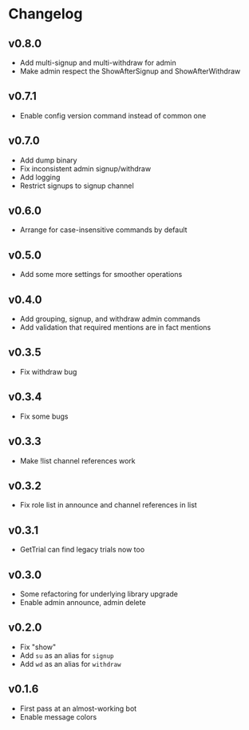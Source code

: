# Changelog

## v0.8.0

- Add multi-signup and multi-withdraw for admin
- Make admin respect the ShowAfterSignup and ShowAfterWithdraw

## v0.7.1

- Enable config version command instead of common one

## v0.7.0

- Add dump binary
- Fix inconsistent admin signup/withdraw
- Add logging
- Restrict signups to signup channel

## v0.6.0

- Arrange for case-insensitive commands by default

## v0.5.0

- Add some more settings for smoother operations

## v0.4.0

- Add grouping, signup, and withdraw admin commands
- Add validation that required mentions are in fact mentions

## v0.3.5

- Fix withdraw bug

## v0.3.4

- Fix some bugs

## v0.3.3

- Make !list channel references work

## v0.3.2

- Fix role list in announce and channel references in list

## v0.3.1

- GetTrial can find legacy trials now too

## v0.3.0

- Some refactoring for underlying library upgrade
- Enable admin announce, admin delete

## v0.2.0

- Fix "show"
- Add `su` as an alias for `signup`
- Add `wd` as an alias for `withdraw`

## v0.1.6

- First pass at an almost-working bot
- Enable message colors